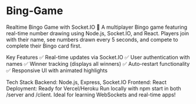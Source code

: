 # Bing-Game
Realtime Bingo Game with Socket.IO 🎲
A multiplayer Bingo game featuring real-time number drawing using Node.js, Socket.IO, and React. Players join with their name, see numbers drawn every 5 seconds, and compete to complete their Bingo card first.

Key Features
✅ Real-time updates via Socket.IO
✅ User authentication with names
✅ Winner tracking (displays all winners)
✅ Auto-restart functionality
✅ Responsive UI with animated highlights

Tech Stack
Backend: Node.js, Express, Socket.IO
Frontend: React
Deployment: Ready for Vercel/Heroku
Run locally with npm start in both /server and /client. Ideal for learning WebSockets and real-time apps!
